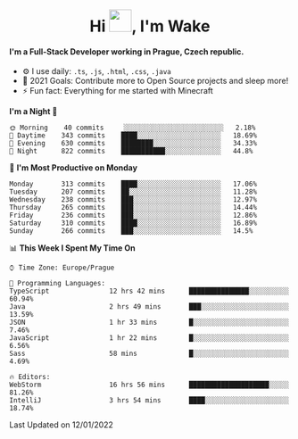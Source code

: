 <h1 align="center">Hi <img src="https://raw.githubusercontent.com/MrWakeCZ/MrWakeCZ/master/Hi.gif" width="40px" />, I'm Wake</h1>

#### I'm a Full-Stack Developer working in Prague, Czech republic.
- ⚙️ I use daily: `.ts`, `.js`, `.html`, `.css`, `.java`
- 🥅 2021 Goals: Contribute more to Open Source projects and sleep more!
- ⚡ Fun fact: Everything for me started with Minecraft

<!--START_SECTION:waka-->
**I'm a Night 🦉** 

```text
🌞 Morning    40 commits     ░░░░░░░░░░░░░░░░░░░░░░░░░   2.18% 
🌆 Daytime    343 commits    ████░░░░░░░░░░░░░░░░░░░░░   18.69% 
🌃 Evening    630 commits    ████████░░░░░░░░░░░░░░░░░   34.33% 
🌙 Night      822 commits    ███████████░░░░░░░░░░░░░░   44.8%

```
📅 **I'm Most Productive on Monday** 

```text
Monday       313 commits    ████░░░░░░░░░░░░░░░░░░░░░   17.06% 
Tuesday      207 commits    ██░░░░░░░░░░░░░░░░░░░░░░░   11.28% 
Wednesday    238 commits    ███░░░░░░░░░░░░░░░░░░░░░░   12.97% 
Thursday     265 commits    ███░░░░░░░░░░░░░░░░░░░░░░   14.44% 
Friday       236 commits    ███░░░░░░░░░░░░░░░░░░░░░░   12.86% 
Saturday     310 commits    ████░░░░░░░░░░░░░░░░░░░░░   16.89% 
Sunday       266 commits    ███░░░░░░░░░░░░░░░░░░░░░░   14.5%

```


📊 **This Week I Spent My Time On** 

```text
⌚︎ Time Zone: Europe/Prague

💬 Programming Languages: 
TypeScript               12 hrs 42 mins      ███████████████░░░░░░░░░░   60.94% 
Java                     2 hrs 49 mins       ███░░░░░░░░░░░░░░░░░░░░░░   13.59% 
JSON                     1 hr 33 mins        █░░░░░░░░░░░░░░░░░░░░░░░░   7.46% 
JavaScript               1 hr 22 mins        █░░░░░░░░░░░░░░░░░░░░░░░░   6.56% 
Sass                     58 mins             █░░░░░░░░░░░░░░░░░░░░░░░░   4.69%

🔥 Editors: 
WebStorm                 16 hrs 56 mins      ████████████████████░░░░░   81.26% 
IntelliJ                 3 hrs 54 mins       ████░░░░░░░░░░░░░░░░░░░░░   18.74%

```


 Last Updated on 12/01/2022
<!--END_SECTION:waka-->
